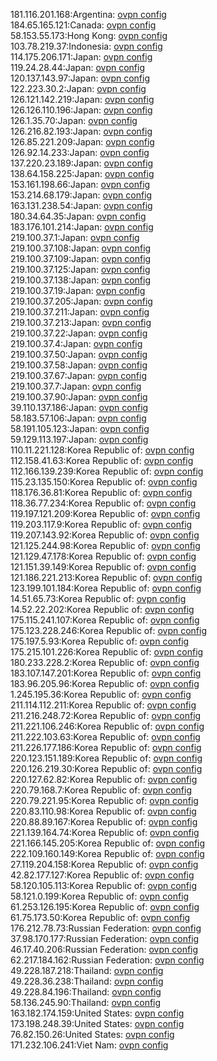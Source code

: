 181.116.201.168:Argentina: [ovpn config](vpn/181_116_201_168.ovpn)  
184.65.165.121:Canada: [ovpn config](vpn/184_65_165_121.ovpn)  
58.153.55.173:Hong Kong: [ovpn config](vpn/58_153_55_173.ovpn)  
103.78.219.37:Indonesia: [ovpn config](vpn/103_78_219_37.ovpn)  
114.175.206.171:Japan: [ovpn config](vpn/114_175_206_171.ovpn)  
119.24.28.44:Japan: [ovpn config](vpn/119_24_28_44.ovpn)  
120.137.143.97:Japan: [ovpn config](vpn/120_137_143_97.ovpn)  
122.223.30.2:Japan: [ovpn config](vpn/122_223_30_2.ovpn)  
126.121.142.219:Japan: [ovpn config](vpn/126_121_142_219.ovpn)  
126.126.110.196:Japan: [ovpn config](vpn/126_126_110_196.ovpn)  
126.1.35.70:Japan: [ovpn config](vpn/126_1_35_70.ovpn)  
126.216.82.193:Japan: [ovpn config](vpn/126_216_82_193.ovpn)  
126.85.221.209:Japan: [ovpn config](vpn/126_85_221_209.ovpn)  
126.92.14.233:Japan: [ovpn config](vpn/126_92_14_233.ovpn)  
137.220.23.189:Japan: [ovpn config](vpn/137_220_23_189.ovpn)  
138.64.158.225:Japan: [ovpn config](vpn/138_64_158_225.ovpn)  
153.161.198.66:Japan: [ovpn config](vpn/153_161_198_66.ovpn)  
153.214.68.179:Japan: [ovpn config](vpn/153_214_68_179.ovpn)  
163.131.238.54:Japan: [ovpn config](vpn/163_131_238_54.ovpn)  
180.34.64.35:Japan: [ovpn config](vpn/180_34_64_35.ovpn)  
183.176.101.214:Japan: [ovpn config](vpn/183_176_101_214.ovpn)  
219.100.37.1:Japan: [ovpn config](vpn/219_100_37_1.ovpn)  
219.100.37.108:Japan: [ovpn config](vpn/219_100_37_108.ovpn)  
219.100.37.109:Japan: [ovpn config](vpn/219_100_37_109.ovpn)  
219.100.37.125:Japan: [ovpn config](vpn/219_100_37_125.ovpn)  
219.100.37.138:Japan: [ovpn config](vpn/219_100_37_138.ovpn)  
219.100.37.19:Japan: [ovpn config](vpn/219_100_37_19.ovpn)  
219.100.37.205:Japan: [ovpn config](vpn/219_100_37_205.ovpn)  
219.100.37.211:Japan: [ovpn config](vpn/219_100_37_211.ovpn)  
219.100.37.213:Japan: [ovpn config](vpn/219_100_37_213.ovpn)  
219.100.37.22:Japan: [ovpn config](vpn/219_100_37_22.ovpn)  
219.100.37.4:Japan: [ovpn config](vpn/219_100_37_4.ovpn)  
219.100.37.50:Japan: [ovpn config](vpn/219_100_37_50.ovpn)  
219.100.37.58:Japan: [ovpn config](vpn/219_100_37_58.ovpn)  
219.100.37.67:Japan: [ovpn config](vpn/219_100_37_67.ovpn)  
219.100.37.7:Japan: [ovpn config](vpn/219_100_37_7.ovpn)  
219.100.37.90:Japan: [ovpn config](vpn/219_100_37_90.ovpn)  
39.110.137.186:Japan: [ovpn config](vpn/39_110_137_186.ovpn)  
58.183.57.106:Japan: [ovpn config](vpn/58_183_57_106.ovpn)  
58.191.105.123:Japan: [ovpn config](vpn/58_191_105_123.ovpn)  
59.129.113.197:Japan: [ovpn config](vpn/59_129_113_197.ovpn)  
110.11.221.128:Korea Republic of: [ovpn config](vpn/110_11_221_128.ovpn)  
112.158.41.63:Korea Republic of: [ovpn config](vpn/112_158_41_63.ovpn)  
112.166.139.239:Korea Republic of: [ovpn config](vpn/112_166_139_239.ovpn)  
115.23.135.150:Korea Republic of: [ovpn config](vpn/115_23_135_150.ovpn)  
118.176.36.81:Korea Republic of: [ovpn config](vpn/118_176_36_81.ovpn)  
118.36.77.234:Korea Republic of: [ovpn config](vpn/118_36_77_234.ovpn)  
119.197.121.209:Korea Republic of: [ovpn config](vpn/119_197_121_209.ovpn)  
119.203.117.9:Korea Republic of: [ovpn config](vpn/119_203_117_9.ovpn)  
119.207.143.92:Korea Republic of: [ovpn config](vpn/119_207_143_92.ovpn)  
121.125.244.98:Korea Republic of: [ovpn config](vpn/121_125_244_98.ovpn)  
121.129.47.178:Korea Republic of: [ovpn config](vpn/121_129_47_178.ovpn)  
121.151.39.149:Korea Republic of: [ovpn config](vpn/121_151_39_149.ovpn)  
121.186.221.213:Korea Republic of: [ovpn config](vpn/121_186_221_213.ovpn)  
123.199.101.184:Korea Republic of: [ovpn config](vpn/123_199_101_184.ovpn)  
14.51.65.73:Korea Republic of: [ovpn config](vpn/14_51_65_73.ovpn)  
14.52.22.202:Korea Republic of: [ovpn config](vpn/14_52_22_202.ovpn)  
175.115.241.107:Korea Republic of: [ovpn config](vpn/175_115_241_107.ovpn)  
175.123.228.246:Korea Republic of: [ovpn config](vpn/175_123_228_246.ovpn)  
175.197.5.93:Korea Republic of: [ovpn config](vpn/175_197_5_93.ovpn)  
175.215.101.226:Korea Republic of: [ovpn config](vpn/175_215_101_226.ovpn)  
180.233.228.2:Korea Republic of: [ovpn config](vpn/180_233_228_2.ovpn)  
183.107.147.201:Korea Republic of: [ovpn config](vpn/183_107_147_201.ovpn)  
183.96.205.96:Korea Republic of: [ovpn config](vpn/183_96_205_96.ovpn)  
1.245.195.36:Korea Republic of: [ovpn config](vpn/1_245_195_36.ovpn)  
211.114.112.211:Korea Republic of: [ovpn config](vpn/211_114_112_211.ovpn)  
211.216.248.72:Korea Republic of: [ovpn config](vpn/211_216_248_72.ovpn)  
211.221.106.246:Korea Republic of: [ovpn config](vpn/211_221_106_246.ovpn)  
211.222.103.63:Korea Republic of: [ovpn config](vpn/211_222_103_63.ovpn)  
211.226.177.186:Korea Republic of: [ovpn config](vpn/211_226_177_186.ovpn)  
220.123.151.189:Korea Republic of: [ovpn config](vpn/220_123_151_189.ovpn)  
220.126.219.30:Korea Republic of: [ovpn config](vpn/220_126_219_30.ovpn)  
220.127.62.82:Korea Republic of: [ovpn config](vpn/220_127_62_82.ovpn)  
220.79.168.7:Korea Republic of: [ovpn config](vpn/220_79_168_7.ovpn)  
220.79.221.95:Korea Republic of: [ovpn config](vpn/220_79_221_95.ovpn)  
220.83.110.98:Korea Republic of: [ovpn config](vpn/220_83_110_98.ovpn)  
220.88.89.167:Korea Republic of: [ovpn config](vpn/220_88_89_167.ovpn)  
221.139.164.74:Korea Republic of: [ovpn config](vpn/221_139_164_74.ovpn)  
221.166.145.205:Korea Republic of: [ovpn config](vpn/221_166_145_205.ovpn)  
222.109.160.149:Korea Republic of: [ovpn config](vpn/222_109_160_149.ovpn)  
27.119.204.158:Korea Republic of: [ovpn config](vpn/27_119_204_158.ovpn)  
42.82.177.127:Korea Republic of: [ovpn config](vpn/42_82_177_127.ovpn)  
58.120.105.113:Korea Republic of: [ovpn config](vpn/58_120_105_113.ovpn)  
58.121.0.199:Korea Republic of: [ovpn config](vpn/58_121_0_199.ovpn)  
61.253.126.195:Korea Republic of: [ovpn config](vpn/61_253_126_195.ovpn)  
61.75.173.50:Korea Republic of: [ovpn config](vpn/61_75_173_50.ovpn)  
176.212.78.73:Russian Federation: [ovpn config](vpn/176_212_78_73.ovpn)  
37.98.170.177:Russian Federation: [ovpn config](vpn/37_98_170_177.ovpn)  
46.17.40.206:Russian Federation: [ovpn config](vpn/46_17_40_206.ovpn)  
62.217.184.162:Russian Federation: [ovpn config](vpn/62_217_184_162.ovpn)  
49.228.187.218:Thailand: [ovpn config](vpn/49_228_187_218.ovpn)  
49.228.36.238:Thailand: [ovpn config](vpn/49_228_36_238.ovpn)  
49.228.84.196:Thailand: [ovpn config](vpn/49_228_84_196.ovpn)  
58.136.245.90:Thailand: [ovpn config](vpn/58_136_245_90.ovpn)  
163.182.174.159:United States: [ovpn config](vpn/163_182_174_159.ovpn)  
173.198.248.39:United States: [ovpn config](vpn/173_198_248_39.ovpn)  
76.82.150.26:United States: [ovpn config](vpn/76_82_150_26.ovpn)  
171.232.106.241:Viet Nam: [ovpn config](vpn/171_232_106_241.ovpn)  
